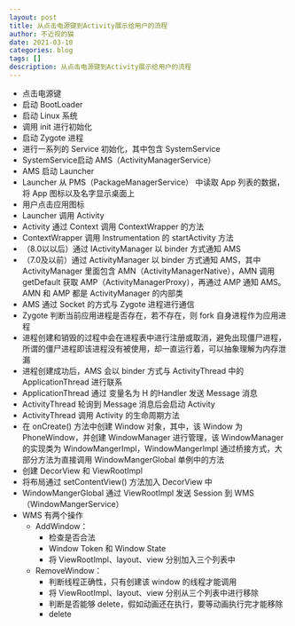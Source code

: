 ```yaml
---
layout: post
title: 从点击电源键到Activity展示给用户的流程
author: 不近视的猫
date: 2021-03-10
categories: blog
tags: []
description: 从点击电源键到Activity展示给用户的流程
---
```



- 点击电源键
- 启动 BootLoader
- 启动 Linux 系统
- 调用 init 进行初始化
- 启动 Zygote 进程
- 进行一系列的 Service 初始化，其中包含 SystemService
- SystemService启动 AMS（ActivityManagerService）
- AMS 启动 Launcher
- Launcher 从 PMS（PackageManagerService） 中读取 App 列表的数据，将 App 图标以及名字显示桌面上
- 用户点击应用图标
- Launcher 调用 Activity
- Activity 通过 Context 调用 ContextWrapper 的方法
- ContextWrapper 调用 Instrumentation 的 startActivity 方法
- （8.0以以后）通过 IActivityManager 以 binder 方式通知 AMS
- （7.0及以前）通过 ActivityManager 以 binder 方式通知 AMS，其中 ActivityManager 里面包含 AMN（ActivityManagerNative），AMN 调用 getDefault 获取 AMP（ActivityManagerProxy），再通过 AMP 通知 AMS。AMN 和 AMP 都是 ActivityManager 的内部类
- AMS 通过 Socket 的方式与 Zygote 进程进行通信
- Zygote 判断当前应用进程是否存在，若不存在，则 fork 自身进程作为应用进程
- 进程创建和销毁的过程中会在进程表中进行注册或取消，避免出现僵尸进程，所谓的僵尸进程即该进程没有被使用，却一直运行着，可以抽象理解为内存泄漏
- 进程创建成功后，AMS 会以 binder 方式与 ActivityThread 中的 ApplicationThread 进行联系
- ApplicationThread 通过 变量名为 H 的Handler 发送 Message 消息
- ActivityThread 轮询到 Message 消息后会启动 Activity
- ActivityThread 调用 Activity 的生命周期方法
- 在 onCreate() 方法中创建 Window 对象，其中，该 Window 为 PhoneWindow，并创建 WindowManager 进行管理，该 WindowManager 的实现类为 WindowMangerImpl，WindowMangerImpl 通过桥接方式，大部分方法为直接调用 WindowMangerGlobal 单例中的方法
- 创建 DecorView 和 ViewRootImpl
- 将布局通过 setContentView() 方法加入 DecorView 中
- WindowMangerGlobal 通过 ViewRootImpl 发送 Session 到 WMS（WindowMangerService）
- WMS 有两个操作
	- AddWindow：
		- 检查是否合法
		- Window Token 和 Window State
		- 将 ViewRootImpl、layout、view 分别加入三个列表中
	- RemoveWindow：
		- 判断线程正确性，只有创建该 window 的线程才能调用
		- 将 ViewRootImpl、layout、view 分别从三个列表中进行移除
		- 判断是否能够 delete，假如动画还在执行，要等动画执行完才能移除
		- delete
